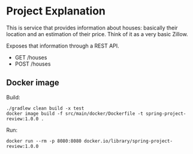 # Project Explanation

This is service that provides information about houses: basically their location and an estimation of their price.
Think of it as a very basic Zillow.

Exposes that information through a REST API.

* GET /houses
* POST /houses

## Docker image

Build:

```shell
./gradlew clean build -x test
docker image build -f src/main/docker/Dockerfile -t spring-project-review:1.0.0 .
```

Run:

```shell
docker run --rm -p 8080:8080 docker.io/library/spring-project-review:1.0.0
```
